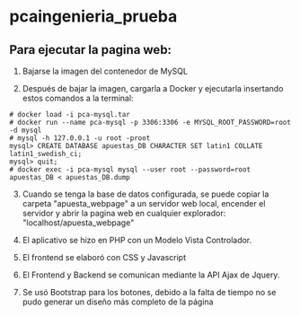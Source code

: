 # pcaingenieria_prueba

## Para ejecutar la pagina web:

1. Bajarse la imagen del contenedor de MySQL

2. Después de bajar la imagen, cargarla a Docker y ejecutarla insertando estos comandos a la terminal:
	
```
# docker load -i pca-mysql.tar
# docker run --name pca-mysql -p 3306:3306 -e MYSQL_ROOT_PASSWORD=root -d mysql
# mysql -h 127.0.0.1 -u root -proot
mysql> CREATE DATABASE apuestas_DB CHARACTER SET latin1 COLLATE latin1_swedish_ci;
mysql> quit;
# docker exec -i pca-mysql mysql --user root --password=root apuestas_DB < apuestas_DB.dump
```

3. Cuando se tenga la base de datos configurada, se puede copiar la carpeta "apuesta_webpage" a un servidor web local, encender el servidor y abrir la pagina web en cualquier explorador: "localhost/apuesta_webpage"

4. El aplicativo se hizo en PHP con un Modelo Vista Controlador.
5. El frontend se elaboró con CSS y Javascript
6. El Frontend y Backend se comunican mediante la API Ajax de Jquery.
7. Se usó Bootstrap para los botones, debido a la falta de tiempo no se pudo generar un diseño más completo de la página
